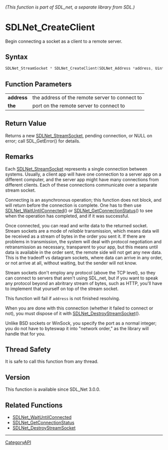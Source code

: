 ###### (This function is part of SDL_net, a separate library from SDL.)
# SDLNet_CreateClient

Begin connecting a socket as a client to a remote server.

## Syntax

```c
SDLNet_StreamSocket * SDLNet_CreateClient(SDLNet_Address *address, Uint16 port);

```

## Function Parameters

|                 |                                                |
| --------------- | ---------------------------------------------- |
| **address**     | the address of the remote server to connect to |
| **the**         | port on the remote server to connect to        |

## Return Value

Returns a new [SDLNet_StreamSocket](SDLNet_StreamSocket), pending
connection, or NULL on error; call SDL_GetError() for details.

## Remarks

Each [SDLNet_StreamSocket](SDLNet_StreamSocket) represents a single
connection between systems. Usually, a client app will have one connection
to a server app on a different computer, and the server app might have many
connections from different clients. Each of these connections communicate
over a separate stream socket.

Connecting is an asynchronous operation; this function does not block, and
will return before the connection is complete. One has to then use
[SDLNet_WaitUntilConnected](SDLNet_WaitUntilConnected)() or
[SDLNet_GetConnectionStatus](SDLNet_GetConnectionStatus)() to see when the
operation has completed, and if it was successful.

Once connected, you can read and write data to the returned socket. Stream
sockets are a mode of _reliable_ transmission, which means data will be
received as a stream of bytes in the order you sent it. If there are
problems in transmission, the system will deal with protocol negotiation
and retransmission as necessary, transparent to your app, but this means
until data is available in the order sent, the remote side will not get any
new data. This is the tradeoff vs datagram sockets, where data can arrive
in any order, or not arrive at all, without waiting, but the sender will
not know.

Stream sockets don't employ any protocol (above the TCP level), so they can
connect to servers that aren't using SDL_net, but if you want to speak any
protocol beyond an abritrary stream of bytes, such as HTTP, you'll have to
implement that yourself on top of the stream socket.

This function will fail if `address` is not finished resolving.

When you are done with this connection (whether it failed to connect or
not), you must dispose of it with
[SDLNet_DestroyStreamSocket](SDLNet_DestroyStreamSocket)().

Unlike BSD sockets or WinSock, you specify the port as a normal integer;
you do not have to byteswap it into "network order," as the library will
handle that for you.

## Thread Safety

It is safe to call this function from any thread.

## Version

This function is available since SDL_Net 3.0.0.

## Related Functions

* [SDLNet_WaitUntilConnected](SDLNet_WaitUntilConnected)
* [SDLNet_GetConnectionStatus](SDLNet_GetConnectionStatus)
* [SDLNet_DestroyStreamSocket](SDLNet_DestroyStreamSocket)

----
[CategoryAPI](CategoryAPI)

